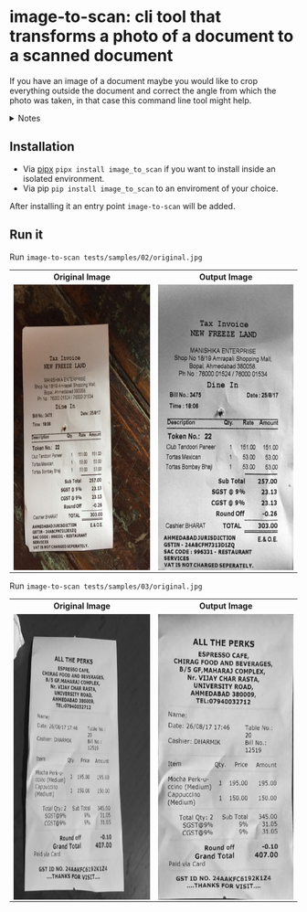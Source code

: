 # image-to-scan: cli tool that transforms a photo of a document to a scanned document

If you have an image of a document maybe you would like to crop
everything outside the document and correct the angle from which the
photo was taken, in that case this command line tool might help.

<details>
<summary>Notes</summary>
<pre style="display:block; font-family:monospace; margin: 1em 0; white-space: pre;">
Originally forked from <a href="https://github.com/KMKnation/Four-Point-Invoice-Transform-with-OpenCV">KMKnation/Four-Point-Invoice-Transform-with-OpenCV</a>

This code is inspired from <a href="https://www.pyimagesearch.com/2014/08/25/4-point-opencv-getperspective-transform-example/">4 Point OpenCV getPerspective Transform Example</a>
</pre>
</details>


## Installation ##
- Via [pipx](https://pipxproject.github.io/pipx/) `pipx install image_to_scan` if you want to install inside an isolated environment.
- Via pip `pip install image_to_scan` to an enviroment of your choice.

After installing it an entry point `image-to-scan` will be added.

## Run it ##

Run `image-to-scan tests/samples/02/original.jpg`

<Table>
    <tr>
        <th>Original Image</th>
        <th>Output Image</th>
    </tr>
    <tr>
        <td><img src="https://raw.githubusercontent.com/FrancescElies/Four-Point-Invoice-Transform-with-OpenCV/master/tests/samples/02/original.jpg" alt="original" width="400" height="500" align="middle"/></td>
        <td><img src="https://raw.githubusercontent.com/FrancescElies/Four-Point-Invoice-Transform-with-OpenCV/master/tests/samples/02/original-scanned.jpg" alt="Warped" width="400" height="500" align="middle"/></td>
    </tr>
</Table>

Run `image-to-scan tests/samples/03/original.jpg`

<Table>
    <tr>
        <th>Original Image</th>
        <th>Output Image</th>
    </tr>
     <tr>
        <td><img src="https://raw.githubusercontent.com/FrancescElies/Four-Point-Invoice-Transform-with-OpenCV/master/tests/samples/03/original.jpg" alt="original" width="400" height="500" align="middle"/></td>
        <td><img src="https://raw.githubusercontent.com/FrancescElies/Four-Point-Invoice-Transform-with-OpenCV/master/tests/samples/03/original-scanned.jpg" alt="Warped" width="400" height="500" align="middle"/></td>
    </tr>
</Table>
